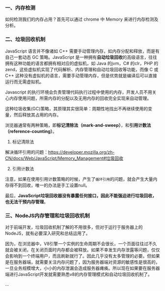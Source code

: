 ### 一、内存检测

如何检测我们的内存占用？首先可以通过 chrome 中 Memory 来进行内存检测及分析。


### 二、垃圾回收机制

JavaScript 语言并不像诸如 C++ 需要手动管理内存，如内存分配和释放，而是有自己一套动态 GC 策略。JavaScript 是一种拥有**自动垃圾回收**的高级语言，往往拥有这种功能的语言都拥有相对应的虚拟机，如 Java 的jvm，C# 的clr，PHP 的zend，这些虚拟机实现了代码解析、内存管理和自动垃圾回收等功能，而像 C 或 C++ 这种没有虚拟机的语言，需要手动管理内存，但是优势就是编译后可以直接运行而无需虚拟机。

Javascript 的执行环境会负责管理代码执行过程中使用的内存，开发人员不用关心内存使用问题，所需内存的分配以及无用内存的回收完全实现来自动管理。

这种垃圾收集(GC)策略，其原理其实很简单：周期性地找出不再继续使用的变量，然后释放其占用的内存。

浏览器通常有两种策略，即**标记清除法（mark-and-sweep）**，和**引用计数法（reference-counting）**。


1. 标记清除法

解决循环引用的问题：https://developer.mozilla.org/zh-CN/docs/Web/JavaScript/Memory_Management#垃圾回收


2. 引用计数法

注意，如果在使用引用计数策略的时候，产生了`循环引用`的问题，就会产生大量内存得不到回收，唯一的办法是手工设置null。



最后，**JavaScript垃圾回收器没有暴露任何接口，因此不能强迫进行垃圾回收，也无法干预内存管理**。


### 三、NodeJS内存管理和垃圾回收机制

对于前端开发，垃圾回收机制了解的不用很多，但对于运行于服务器上的NodeJS，就有必要深入研究和总结运用了。

因为，在浏览器中，V8引擎一个实例的生命周期不会很长，一个页面往往过不久就会被关闭，在关闭页面时内存都会被释放。如果不幸发生内存泄露等问题，仅仅会影响到一个终端用户，而且刷新就行了。因此几乎没有太多管理的必要。但如果是在服务器端，就需要关注内存问题了，因为服务器端对资源的敏感性是很高的，一旦业务规模增大，小小的内存泄漏会造成服务器瘫痪。所以现在如果要在服务器端进行JavaScript开发就需要熟悉v8的内存管理模式和自动垃圾回收机制了。

...
